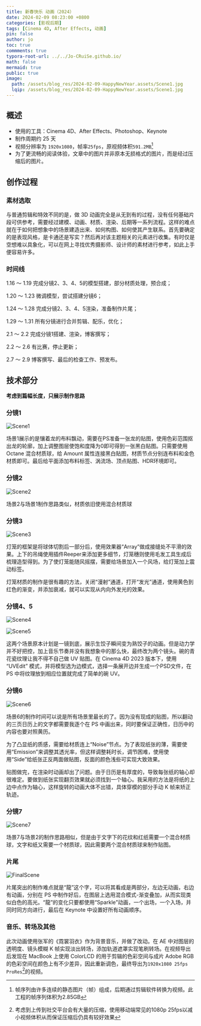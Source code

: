 ```yaml
---
title: 新春快乐 动画（2024）
date: 2024-02-09 08:23:00 +0800
categories: [影视后期]
tags: [Cinema 4D, After Effects, 动画]
pin: false
author: jo
toc: true
commments: true
typora-root-url: ../../Jo-CRuiSe.github.io/
math: false
mermaid: true
public: true
image:
  path: /assets/blog_res/2024-02-09-HappyNewYear.assets/Scene1.jpg
  lqip: /assets/blog_res/2024-02-09-HappyNewYear.assets/Scene1.jpg
---
```


## 概述

- 使用的工具：Cinema 4D、After Effects、Photoshop、Keynote
- 制作周期约 25 天
- 视频分辨率为 `1920x1080`，帧率`25fps`，原视频体积`591.2MB`[^帧序列的体积是多少？]
- 为了更流畅的阅读体验，文章中的图片并非原本无损格式的图片，而是经过压缩后的图片。

## 创作过程

### 素材选取

与普通剪辑和特效不同的是，做 3D 动画完全是从无到有的过程，没有任何基础片段可供参考，需要经过建模、动画、材质、渲染、后期等一系列流程。这样的难点就在于如何把想象中的场景建造出来、如何构图、如何使其产生联系。首先要确定的是表现风格，是卡通还是写实？然后再对该主题相关的元素进行收集。有时仅是空想难以具象化，可以在网上寻找优秀摄影师、设计师的素材进行参考，如此上手便容易许多。

### 时间线

1.16 ～ 1.19 完成分镜2、3、4、5的模型搭建，部分材质处理，预合成；

1.20 ～ 1.23 微调模型，尝试搭建分镜6；

1.24 ～ 1.28 完成分镜2、3、4、5渲染，准备制作片尾；

1.29 ～ 1.31 所有分镜进行合并剪辑、配乐，优化；

2.1 ～ 2.2 完成分镜1搭建、渲染，博客撰写；

2.2 ～ 2.6 有比赛，停止更新；

2.7 ～ 2.9 博客撰写、最后的检查工作、预发布。

## 技术部分

**考虑到篇幅长度，只展示制作思路**

### 分镜1

![Scene1](/assets/blog_res/2024-02-09-HappyNewYear.assets/Scene1.jpg)

场景1展示的是镶着龙的布料飘动，需要在PS准备一张龙的贴图，使用色彩范围抠出龙的轮廓，加上调整图层使饱和度降为0即可得到一张黑白贴图。只需要使用 Octane 混合材质球，给 Amount 属性连接黑白贴图，材质节点分别连布料和金色材质即可。最后给平面添加布料标签、涡流场、顶点贴图、HDR环境即可。

### 分镜2

![Scene2](/assets/blog_res/2024-02-09-HappyNewYear.assets/Scene2.jpg)

场景2与场景1制作思路类似，材质依旧使用混合材质球

### 分镜3

![Scene3](/assets/blog_res/2024-02-09-HappyNewYear.assets/Scene3.jpg)

灯笼的框架是将球体切割后一部分后，使用效果器“Array”做成接缝处不平滑的效果。上下的吊绳使用插件Reeper来添加更多细节，灯笼穗则使用毛发工具生成后梳理造型得到。为了使灯笼能随风摇摆，需要给场景加入一个风场，给灯笼加上震动标签。

灯笼材质的制作是很有趣的方法，关闭“漫射”通道，打开“发光”通道，使用黄色到红色的渐变，并添加衰减，就可以实现从内向外发光的效果。

### 分镜4、5

![Scene4](/assets/blog_res/2024-02-09-HappyNewYear.assets/Scene4.jpg)

![Scene5](/assets/blog_res/2024-02-09-HappyNewYear.assets/Scene5.jpg)

这两个场景原本计划是一镜到底，展示生饺子瞬间变为熟饺子的动画。但是动力学并不好把控，加上音乐节奏并没有我想象中的那么快，最终改为两个镜头。碗的青花瓷纹理让我不得不自己做 UV 贴图。在 Cinema 4D 2023 版本下，使用 “UVEdit” 模式，并将模型选为边模式，选择一条展开边并生成一个PSD文件，在 PS 中将纹理放到相应位置就完成了简单的碗 UV。

### 分镜6

![Scene6](/assets/blog_res/2024-02-09-HappyNewYear.assets/Scene6.jpg)

场景6的制作时间可以说是所有场景里最长的了。因为没有现成的贴图，所以翻动的三页日历上的文字都需要我逐个在 PS 中画出来，同时要保证正确性，日历中的内容也要对照黄历。

为了凸显纸的质感，需要给材质连上“Noise”节点。为了表现纸张的薄，需要使用“Emission”来调整其透光率，但这样调整耗时长，调节困难，使用使用“Side”给纸张正反两面做贴图，反面的颜色浅些可实现大致效果。

贴图做完，在渲染时动画却出了问题。由于日历是有厚度的，导致每张纸的轴心却很难定。要做到纸张实现翻页效果就必须找到一个轴心。我采用的方法是将纸的上边中点作为轴心，这样旋转的动画大体不出错，具体穿模的部分手动 K 帧来矫正轨迹。

### 分镜7

![Scene7](/assets/blog_res/2024-02-09-HappyNewYear.assets/Scene7.jpg)

场景7与场景2的制作思路相似，但是由于文字下的花纹和红纸需要一个混合材质球，文字和纸又需要一个材质球，因此需要两个混合材质球来制作贴图。

### 片尾

![FinalScene](/assets/blog_res/2024-02-09-HappyNewYear.assets/FinalScene.jpg)

片尾突出的制作难点就是“龍”这个字，可以将其看成是两部分，左边无动画，右边有动画，分别在 PS 中制作好后，在图层上选用混合模式-渐变叠加，从而实现类似白色的高光。“龍”的变化只要都使用“Sparkle”动画，一个出场，一个入场，并同时同方向进行，最后在 Keynote 中设置好所有动画顺序。

### 音乐、转场及其他

此次动画使用张军的《霓裳羽衣》作为背景音乐，并做了改动。在 AE 中对图层的透明度、镜头模糊 K 帧实现淡出转场，添加轨道遮罩实现笔刷转场。在视频导出后发现在 MacBook 上使用 ColorLCD 的用于剪辑的色彩空间与成片 Adobe RGB 的色彩空间在颜色上有不少差异，因此重新调色，最终导出为`1920x1080 25fps ProRes`[^为什么选取这个模式]的视频。

[^帧序列的体积是多少？]:帧序列由许多连续的静态图片（帧）组成，后期通过剪辑软件转换为视频。此工程的帧序列体积为2.85GB
[^为什么选取这个模式]: 考虑到上传到社交平台会有大量的压缩，使用移动端常见的1080p 25fps以减小视频体积从而保证压缩后仍具有较好效果